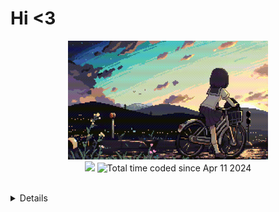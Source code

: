 # Hi <3

<p align="center">
  <img src="/pic/uwu.gif"width = "320" height = '190'/>
  <br>
  <img src="https://img.shields.io/badge/dynamic/json?label=Code%3A%3AStats&query=%24.total_xp&url=https%3A%2F%2Fcodestats.net%2Fapi%2Fusers%2Fpostpone&style=flat-square&color=ffc8dd" />
  <img src="https://wakatime.com/badge/user/018ec974-669b-45f8-b379-3fa76ebf450f.svg" alt="Total time coded since Apr 11 2024" />
  <br>
  <br>
  <details>
    <p align="center">
  <br>
  <img src="https://github-readme-stats.vercel.app/api/wakatime?username=Csus4UwU&layout=compact&langs_count=8&theme=dark" />
  <img src="https://codestats-readme.wegfan.cn/history-graph/postpone?width=800&height=300&timezone=08:00&history_days=30&max_languages=7&bg_color=101414&grid_color=101414&zeroline_color=ffffff&language_colors=[%22FFCCCC%22,%22ffc8dd%22,%22ffafcc%22,%22bde0fe%22,%22a2d2ff%22,%22b9fbc0%22,%22fdffb6%22,%22f0e6ef%22,%22b5c99a%22]">
    </p>
  </details>
</p>

<!-- language_colors=[&quot;FFD720&quot;,&quot;D3D3D3&quot;,&quot;f15854&quot;,&quot;5da5da&quot;, &quot;faa43a&quot;,&quot;60bd68&quot;,&quot;f17cb0&quot;, &quot;b2912f&quot;] -->